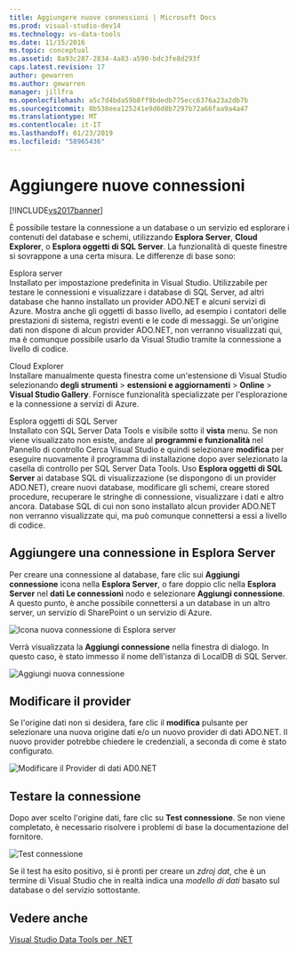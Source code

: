 ```yaml
---
title: Aggiungere nuove connessioni | Microsoft Docs
ms.prod: visual-studio-dev14
ms.technology: vs-data-tools
ms.date: 11/15/2016
ms.topic: conceptual
ms.assetid: 8a93c287-2834-4a83-a590-bdc3fe8d293f
caps.latest.revision: 17
author: gewarren
ms.author: gewarren
manager: jillfra
ms.openlocfilehash: a5c7d4bda59b8ff9bdedb775ecc6376a23a2db7b
ms.sourcegitcommit: 8b538eea125241e9d6d8b7297b72a66faa9a4a47
ms.translationtype: MT
ms.contentlocale: it-IT
ms.lasthandoff: 01/23/2019
ms.locfileid: "58965436"
---
```

# <a name="add-new-connections"></a>Aggiungere nuove connessioni
[!INCLUDE[vs2017banner](../includes/vs2017banner.md)]

  
È possibile testare la connessione a un database o un servizio ed esplorare i contenuti del database e schemi, utilizzando **Esplora Server**, **Cloud Explorer**, o **Esplora oggetti di SQL Server**. La funzionalità di queste finestre si sovrappone a una certa misura. Le differenze di base sono:  
  
 Esplora server  
 Installato per impostazione predefinita in Visual Studio. Utilizzabile per testare le connessioni e visualizzare i database di SQL Server, ad altri database che hanno installato un provider ADO.NET e alcuni servizi di Azure. Mostra anche gli oggetti di basso livello, ad esempio i contatori delle prestazioni di sistema, registri eventi e le code di messaggi. Se un'origine dati non dispone di alcun provider ADO.NET, non verranno visualizzati qui, ma è comunque possibile usarlo da Visual Studio tramite la connessione a livello di codice.  
  
 Cloud Explorer  
 Installare manualmente questa finestra come un'estensione di Visual Studio selezionando **degli strumenti** > **estensioni e aggiornamenti** > **Online**  >  **Visual Studio Gallery**. Fornisce funzionalità specializzate per l'esplorazione e la connessione a servizi di Azure.  
  
 Esplora oggetti di SQL Server  
 Installato con SQL Server Data Tools e visibile sotto il **vista** menu. Se non viene visualizzato non esiste, andare al **programmi e funzionalità** nel Pannello di controllo Cerca Visual Studio e quindi selezionare **modifica** per eseguire nuovamente il programma di installazione dopo aver selezionato la casella di controllo per SQL Server Data Tools. Uso **Esplora oggetti di SQL Server** ai database SQL di visualizzazione (se dispongono di un provider ADO.NET), creare nuovi database, modificare gli schemi, creare stored procedure, recuperare le stringhe di connessione, visualizzare i dati e altro ancora. Database SQL di cui non sono installato alcun provider ADO.NET non verranno visualizzate qui, ma può comunque connettersi a essi a livello di codice.  
  
## <a name="add-a-connection-in-server-explorer"></a>Aggiungere una connessione in Esplora Server  
 Per creare una connessione al database, fare clic sui **Aggiungi connessione** icona nella **Esplora Server**, o fare doppio clic nella **Esplora Server** nel **dati Le connessioni** nodo e selezionare **Aggiungi connessione**. A questo punto, è anche possibile connettersi a un database in un altro server, un servizio di SharePoint o un servizio di Azure.  
  
 ![Icona nuova connessione di Esplora server](../data-tools/media/raddata-server-explorer-new-connection-icon.png "raddata sull'icona di connessione al nuovo Esplora Server")  
  
 Verrà visualizzata la **Aggiungi connessione** nella finestra di dialogo. In questo caso, è stato immesso il nome dell'istanza di LocalDB di SQL Server.  
  
 ![Aggiungi nuova connessione](../data-tools/media/raddata-add-new-connection-dialog.png "raddata Aggiungi nuova finestra di dialogo di connessione")  
  
## <a name="change-the-provider"></a>Modificare il provider  
 Se l'origine dati non si desidera, fare clic il **modifica** pulsante per selezionare una nuova origine dati e/o un nuovo provider di dati ADO.NET. Il nuovo provider potrebbe chiedere le credenziali, a seconda di come è stato configurato.  
  
 ![Modificare il Provider di dati AD0.NET](../data-tools/media/raddata-change-ad0-net-data-provider.png "raddata Provider di dati di modifica AD0.NET")  
  
## <a name="test-the-connection"></a>Testare la connessione  
 Dopo aver scelto l'origine dati, fare clic su **Test connessione**. Se non viene completato, è necessario risolvere i problemi di base la documentazione del fornitore.  
  
 ![Test connessione](../data-tools/media/raddata-test-connection.png "raddata Test connessione")  
  
 Se il test ha esito positivo, si è pronti per creare un *zdroj dat*, che è un termine di Visual Studio che in realtà indica una *modello di dati* basato sul database o del servizio sottostante.  
  
## <a name="see-also"></a>Vedere anche  
 [Visual Studio Data Tools per .NET](../data-tools/visual-studio-data-tools-for-dotnet.md)
